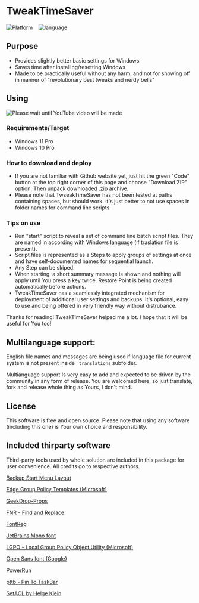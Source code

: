 # TweakTimeSaver

![Platform](https://img.shields.io/static/v1?label=platform&message=windows11/10&color=blue&style=flat)    ![language](https://img.shields.io/static/v1?label=language&message=batchfile&color=orange&style=flat)

## Purpose

- Provides slightly better basic settings for Windows
- Saves time after installing/resetting Windows
- Made to be practically useful without any harm, and not for showing off in manner of "revolutionary best tweaks and nerdy bells"

## Using

![Please wait until YouTube video will be made](https://github.com/D0BR0MYSL/Big-Gifs/blob/main/TweakTimeSaver_Preview.gif)

### Requirements/Target

- Windows 11 Pro
- Windows 10 Pro

### How to download and deploy

- If you are not familiar with Github website yet, just hit the green "Code" button at the top right corner of this page and choose "Download ZIP" option. Then unpack downloaded .zip archive.
- Please note that TwseakTimeSaver has not been tested at paths containing spaces, but should work. It's just better to not use spaces in folder names for command line scripts.

### Tips on use

- Run "start" script to reveal a set of command line batch script files. They are named in according with Windows language (if traslation file is present).
- Script files is represented as a Steps to apply groups of settings at once and have self-documented names for sequential launch.
- Any Step can be skiped.
- When starting, a short summary message is shown and nothing will apply until You press a key twice. Restore Point is being created automatically before actions.
- TweakTimeSaver has a seamlessly integrated mechanism for deployment of additional user settings and backups. It's optional, easy to use and being offered in very friendly way without distrubance.

Thanks for reading! TweakTimeSaver helped me a lot. I hope that it will be useful for You too!

## Multilanguage support:

English file names and messages are being used if language file for current system is not present inside `_translations` subfolder.

Multianguage support Is very easy to add and expected to be driven by the community in any form of release. You are welcomed here, so just translate, fork and release whole thing as Yours, I don't mind.

## License

This software is free and open source. Please note that using any software (including this one) is Your own choice and responsibility.

## Included thirparty software

Third-party tools used by whole solution are included in this package for user convenience. All credits go to respective authors.

[Backup Start Menu Layout](https://www.sordum.org/10997/backup-start-menu-layout-v1-6/)

[Edge Group Policy Templates (Microsoft)](https://msedge.sf.dl.delivery.mp.microsoft.com/filestreamingservice/files/316147c7-70b9-48a4-9528-fcd8c82ab47f/MicrosoftEdgePolicyTemplates.cab)

[GeekDrop-Props](https://github.com/STaRDoGG/GeekDrop-Props)

[FNR - Find and Replace](http://findandreplace.io)

[FontReg](https://github.com/jason-jxc/FontReg)

[JetBrains Mono font](https://www.jetbrains.com/lp/mono/)

[LGPO - Local Group Policy Object Utility (Microsoft)](https://techcommunity.microsoft.com/t5/microsoft-security-baselines/lgpo-exe-local-group-policy-object-utility-v1-0/ba-p/701045)

[Open Sans font (Google)](https://fonts.google.com/specimen/Open+Sans)

[PowerRun](https://www.sordum.org/9416/powerrun-v1-6-run-with-highest-privileges/)

[pttb - Pin To TaskBar](https://https://github.com/0x546F6D/pttb_-_Pin_To_TaskBar)

[SetACL by Helge Klein](https://helgeklein.com/setacl/)
